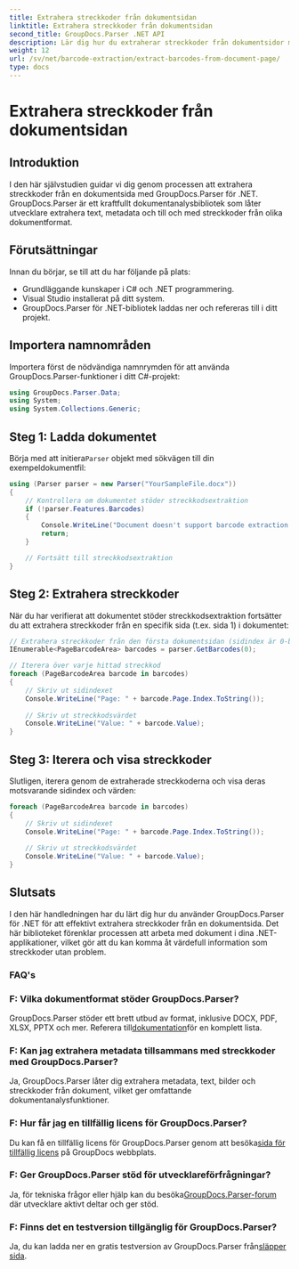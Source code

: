 ```yaml
---
title: Extrahera streckkoder från dokumentsidan
linktitle: Extrahera streckkoder från dokumentsidan
second_title: GroupDocs.Parser .NET API
description: Lär dig hur du extraherar streckkoder från dokumentsidor med GroupDocs.Parser för .NET. Den här handledningen ger steg-för-steg-guide för streckkodsextraktion.
weight: 12
url: /sv/net/barcode-extraction/extract-barcodes-from-document-page/
type: docs
---
```

# Extrahera streckkoder från dokumentsidan

## Introduktion
I den här självstudien guidar vi dig genom processen att extrahera streckkoder från en dokumentsida med GroupDocs.Parser för .NET. GroupDocs.Parser är ett kraftfullt dokumentanalysbibliotek som låter utvecklare extrahera text, metadata och till och med streckkoder från olika dokumentformat.
## Förutsättningar

Innan du börjar, se till att du har följande på plats:
- Grundläggande kunskaper i C# och .NET programmering.
- Visual Studio installerat på ditt system.
- GroupDocs.Parser för .NET-bibliotek laddas ner och refereras till i ditt projekt.
## Importera namnområden
Importera först de nödvändiga namnrymden för att använda GroupDocs.Parser-funktioner i ditt C#-projekt:

```csharp
using GroupDocs.Parser.Data;
using System;
using System.Collections.Generic;
```
## Steg 1: Ladda dokumentet

 Börja med att initiera`Parser` objekt med sökvägen till din exempeldokumentfil:

```csharp
using (Parser parser = new Parser("YourSampleFile.docx"))
{
    // Kontrollera om dokumentet stöder streckkodsextraktion
    if (!parser.Features.Barcodes)
    {
        Console.WriteLine("Document doesn't support barcode extraction.");
        return;
    }

    // Fortsätt till streckkodsextraktion
}
```
## Steg 2: Extrahera streckkoder

När du har verifierat att dokumentet stöder streckkodsextraktion fortsätter du att extrahera streckkoder från en specifik sida (t.ex. sida 1) i dokumentet:

```csharp
// Extrahera streckkoder från den första dokumentsidan (sidindex är 0-baserat)
IEnumerable<PageBarcodeArea> barcodes = parser.GetBarcodes(0);

// Iterera över varje hittad streckkod
foreach (PageBarcodeArea barcode in barcodes)
{
    // Skriv ut sidindexet
    Console.WriteLine("Page: " + barcode.Page.Index.ToString());
    
    // Skriv ut streckkodsvärdet
    Console.WriteLine("Value: " + barcode.Value);
}
```
## Steg 3: Iterera och visa streckkoder

Slutligen, iterera genom de extraherade streckkoderna och visa deras motsvarande sidindex och värden:

```csharp
foreach (PageBarcodeArea barcode in barcodes)
{
    // Skriv ut sidindexet
    Console.WriteLine("Page: " + barcode.Page.Index.ToString());
    
    // Skriv ut streckkodsvärdet
    Console.WriteLine("Value: " + barcode.Value);
}
```
## Slutsats

I den här handledningen har du lärt dig hur du använder GroupDocs.Parser för .NET för att effektivt extrahera streckkoder från en dokumentsida. Det här biblioteket förenklar processen att arbeta med dokument i dina .NET-applikationer, vilket gör att du kan komma åt värdefull information som streckkoder utan problem.

### FAQ's

### F: Vilka dokumentformat stöder GroupDocs.Parser?
 GroupDocs.Parser stöder ett brett utbud av format, inklusive DOCX, PDF, XLSX, PPTX och mer. Referera till[dokumentation](https://tutorials.groupdocs.com/parser/net/)för en komplett lista.

### F: Kan jag extrahera metadata tillsammans med streckkoder med GroupDocs.Parser?
Ja, GroupDocs.Parser låter dig extrahera metadata, text, bilder och streckkoder från dokument, vilket ger omfattande dokumentanalysfunktioner.

### F: Hur får jag en tillfällig licens för GroupDocs.Parser?
 Du kan få en tillfällig licens för GroupDocs.Parser genom att besöka[sida för tillfällig licens](https://purchase.groupdocs.com/temporary-license/) på GroupDocs webbplats.

### F: Ger GroupDocs.Parser stöd för utvecklareförfrågningar?
 Ja, för tekniska frågor eller hjälp kan du besöka[GroupDocs.Parser-forum](https://forum.groupdocs.com/c/parser/17) där utvecklare aktivt deltar och ger stöd.

### F: Finns det en testversion tillgänglig för GroupDocs.Parser?
 Ja, du kan ladda ner en gratis testversion av GroupDocs.Parser från[släpper sida](https://releases.groupdocs.com/).